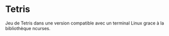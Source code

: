 # Tetris

Jeu de Tetris dans une version compatible avec un terminal Linux grace à la bibliothèque ncurses.
